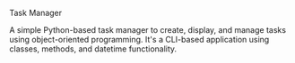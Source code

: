 Task Manager 

 A simple Python-based task manager to create, display, and manage tasks using object-oriented programming.
 It's a CLI-based application using classes, methods, and datetime functionality.
